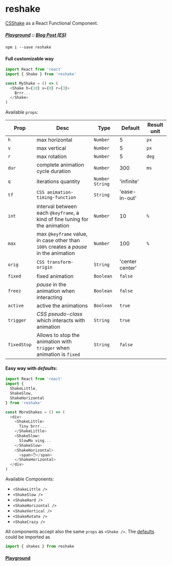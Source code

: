 # reshake

[CSShake](http://elrumordelaluz.github.io/csshake/) as a React Functional Component. 

##### [Playground](https://elrumordelaluz.github.io/reshake/) :: [Blog Post (ES)](http://octuweb.com/jugando-css-javascript/)

```
npm i --save reshake
```

#### Full customizable way

```js
import React from 'react'
import { Shake } from 'reshake'

const MyShake = () => (
  <Shake h={10} v={0} r={3}>
    Brrr...
  </Shake>
)
```

Available `props`:

| Prop  | Desc          | Type  | Default | Result unit |
| ----- | ------------- | ----- | ------- | ------ |
| `h`   | max horizontal | `Number` | 5 | `px` |
| `v`   | max vertical | `Number` | 5 | `px` |
| `r`   | max rotation | `Number` | 5 | `deg` |
| `dur` | complete animation cycle duration | `Number` | 300 | `ms` |
| `q`  | iterations quantity | `Number` `String` | 'infinite' |  |
| `tf`  | `CSS animation-timing-function` | `String` | 'ease-in-out' |  |
| `int`  | interval between each `@keyframe`, a kind of fine tuning for the animation | `Number` | 10 | `%` |
| `max`  | max `@keyframe` value, in case other than `100%` creates a _pause_ in the animation | `Number` | 100 | `%` |
| `orig`  | `CSS transform-origin` | `String` | 'center center' |  |
| `fixed`     | fixed animation | `Boolean` | `false` |  |
| `freez`     | _pause_ in the animation when interacting | `Boolean` | `false` |  |
| `active`    | active the animations | `Boolean` | `true` |  |
| `trigger`   | _CSS pseudo-class_ which interacts with animation | `String` | `true` |  |
| `fixedStop` | Allows to stop the animation with `trigger` when animation is `fixed` | `String` | `false` |  |



#### Easy way with _defaults_:

```js
import React from 'react'
import { 
  ShakeLittle,
  ShakeSlow,
  ShakeHorizontal 
} from 'reshake'

const MoreShakes = () => (
  <div>
    <ShakeLittle>
      Tiny brrr...
    </ShakeLittle>
    <ShakeSlow>
      SlowMo ving...
    </ShakeSlow>
    <ShakeHorizontal>
      <span>✋</span>
    </ShakeHorizontal>
  </div>
)
```

Available Components: 
- `<ShakeLittle />`
- `<ShakeSlow />`
- `<ShakeHard />`
- `<ShakeHorizontal />`
- `<ShakeVertical />`
- `<ShakeRotate />`
- `<ShakeCrazy />`

All components accept also the same `props` as `<Shake />`. The [defaults](https://github.com/elrumordelaluz/reshake/blob/master/src/shakes.js) could be imported as 

```js
import { shakes } from reshake
```

#### [Playground](https://elrumordelaluz.github.io/reshake/)

